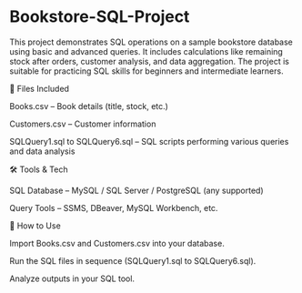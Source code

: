 # Bookstore-SQL-Project

This project demonstrates SQL operations on a sample bookstore database using basic and advanced queries. It includes calculations like remaining stock after orders, customer analysis, and data aggregation. The project is suitable for practicing SQL skills for beginners and intermediate learners.

📁 Files Included

Books.csv – Book details (title, stock, etc.)

Customers.csv – Customer information

SQLQuery1.sql to SQLQuery6.sql – SQL scripts performing various queries and data analysis




🛠 Tools & Tech

SQL Database – MySQL / SQL Server / PostgreSQL (any supported)

Query Tools – SSMS, DBeaver, MySQL Workbench, etc.

🚀 How to Use

Import Books.csv and Customers.csv into your database.

Run the SQL files in sequence (SQLQuery1.sql to SQLQuery6.sql).

Analyze outputs in your SQL tool.

